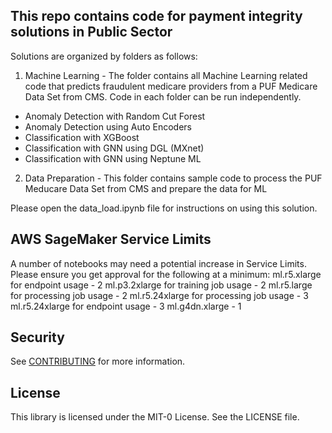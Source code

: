 ## This repo contains code for payment integrity solutions in Public Sector

Solutions are organized by folders as follows:

1. Machine Learning - The folder contains all Machine Learning related code that predicts fraudulent medicare providers from a PUF Medicare Data Set from CMS. Code in each folder can be run independently.

- Anomaly Detection with Random Cut Forest
- Anomaly Detection using Auto Encoders
- Classification with XGBoost
- Classification with GNN using DGL (MXnet)
- Classification with GNN using Neptune ML

2. Data Preparation - This folder contains sample code to process the PUF Meducare Data Set from CMS and prepare the data for ML

Please open the data_load.ipynb file for instructions on using this solution. 


## AWS SageMaker Service Limits 
A number of notebooks may need a potential increase in Service Limits. Please ensure you get approval for the following at a minimum:
ml.r5.xlarge for endpoint usage - 2 
ml.p3.2xlarge for training job usage - 2 
ml.r5.large for processing job usage - 2
ml.r5.24xlarge for processing job usage - 3
ml.r5.24xlarge for endpoint usage - 3 
ml.g4dn.xlarge - 1

## Security

See [CONTRIBUTING](CONTRIBUTING.md#security-issue-notifications) for more information.

## License

This library is licensed under the MIT-0 License. See the LICENSE file.

